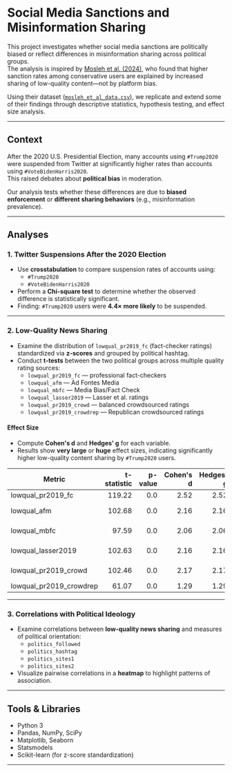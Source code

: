 # Social Media Sanctions and Misinformation Sharing

This project investigates whether social media sanctions are politically biased or reflect differences in misinformation sharing across political groups.  
The analysis is inspired by [Mosleh et al. (2024)](https://www.nature.com/articles/s41586-024-07942-8), who found that higher sanction rates among conservative users are explained by increased sharing of low-quality content—not by platform bias.

Using their dataset ([`mosleh_et_al_data.csv`](mosleh_et_al_data.csv)), we replicate and extend some of their findings through descriptive statistics, hypothesis testing, and effect size analysis.

---

## Context

After the 2020 U.S. Presidential Election, many accounts using `#Trump2020` were suspended from Twitter at significantly higher rates than accounts using `#VoteBidenHarris2020`.  
This raised debates about **political bias** in moderation.

Our analysis tests whether these differences are due to **biased enforcement** or **different sharing behaviors** (e.g., misinformation prevalence).

---

## Analyses

### 1. **Twitter Suspensions After the 2020 Election**
- Use **crosstabulation** to compare suspension rates of accounts using:
  - `#Trump2020`
  - `#VoteBidenHarris2020`
- Perform a **Chi-square test** to determine whether the observed difference is statistically significant.
- Finding: `#Trump2020` users were **4.4× more likely** to be suspended.

---

### 2. **Low-Quality News Sharing**
- Examine the distribution of `lowqual_pr2019_fc` (fact-checker ratings) standardized via **z-scores** and grouped by political hashtag.
- Conduct **t-tests** between the two political groups across multiple quality rating sources:
  - `lowqual_pr2019_fc` — professional fact-checkers
  - `lowqual_afm` — Ad Fontes Media
  - `lowqual_mbfc` — Media Bias/Fact Check
  - `lowqual_lasser2019` — Lasser et al. ratings
  - `lowqual_pr2019_crowd` — balanced crowdsourced ratings
  - `lowqual_pr2019_crowdrep` — Republican crowdsourced ratings

#### Effect Size
- Compute **Cohen's d** and **Hedges' g** for each variable.
- Results show **very large** or **huge** effect sizes, indicating significantly higher low-quality content sharing by `#Trump2020` users.

| Metric                     | t-statistic | p-value | Cohen's d | Hedges' g | Effect Size      |
|----------------------------|------------:|--------:|----------:|----------:|------------------|
| lowqual_pr2019_fc          | 119.22      | 0.0     | 2.52      | 2.52      | Huge             |
| lowqual_afm                | 102.68      | 0.0     | 2.16      | 2.16      | Very Large       |
| lowqual_mbfc               | 97.59       | 0.0     | 2.06      | 2.06      | Very Large       |
| lowqual_lasser2019         | 102.63      | 0.0     | 2.16      | 2.16      | Very Large       |
| lowqual_pr2019_crowd       | 102.46      | 0.0     | 2.17      | 2.17      | Very Large       |
| lowqual_pr2019_crowdrep    | 61.07       | 0.0     | 1.29      | 1.29      | Large            |

---

### 3. **Correlations with Political Ideology**
- Examine correlations between **low-quality news sharing** and measures of political orientation:
  - `politics_followed`
  - `politics_hashtag`
  - `politics_sites1`
  - `politics_sites2`
- Visualize pairwise correlations in a **heatmap** to highlight patterns of association.

---

## Tools & Libraries

- Python 3  
- Pandas, NumPy, SciPy  
- Matplotlib, Seaborn  
- Statsmodels  
- Scikit-learn (for z-score standardization)

---
